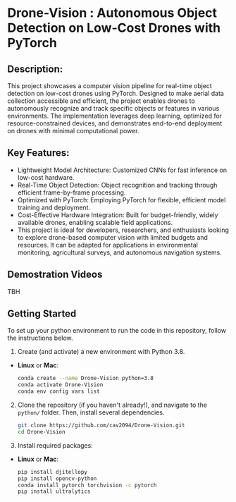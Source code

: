 # Drone-Vision : Autonomous Object Detection on Low-Cost Drones with PyTorch


## Description:
This project showcases a computer vision pipeline for real-time object detection on low-cost drones using PyTorch. Designed to make aerial data collection accessible and efficient, the project enables drones to autonomously recognize and track specific objects or features in various environments. The implementation leverages deep learning, optimized for resource-constrained devices, and demonstrates end-to-end deployment on drones with minimal computational power.

## Key Features:

* Lightweight Model Architecture: Customized CNNs for fast inference on low-cost hardware.
* Real-Time Object Detection: Object recognition and tracking through efficient frame-by-frame processing.
* Optimized with PyTorch: Employing PyTorch for flexible, efficient model training and deployment.
* Cost-Effective Hardware Integration: Built for budget-friendly, widely available drones, enabling scalable field applications.
* This project is ideal for developers, researchers, and enthusiasts looking to explore drone-based computer vision with limited budgets and resources. It can be adapted for applications in environmental monitoring, agricultural surveys, and autonomous navigation systems.

## Demostration Videos
TBH

## Getting Started

To set up your python environment to run the code in this repository, follow the instructions below.

1. Create (and activate) a new environment with Python 3.8.

- __Linux__ or __Mac__: 
	```bash
	conda create --name Drone-Vision python=3.8
	conda activate Drone-Vision
	conda env config vars list
	```

2. Clone the repository (if you haven't already!), and navigate to the `python/` folder.  Then, install several dependencies.
	```bash
	git clone https://github.com/cav2094/Drone-Vision.git
	cd Drone-Vision
	```
3. Install required packages:
- __Linux__ or __Mac__: 
	```bash
  pip install djitellopy
  pip install opencv-python
  conda install pytorch torchvision -c pytorch
  pip install ultralytics
	```


